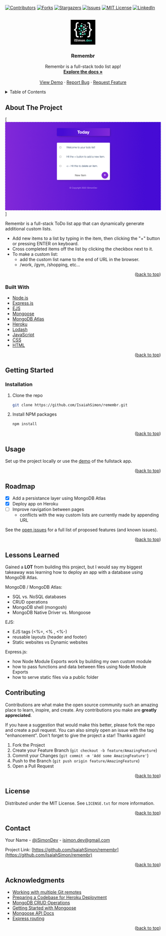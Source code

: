<div id="top"></div>

[![Contributors][contributors-shield]][contributors-url]
[![Forks][forks-shield]][forks-url]
[![Stargazers][stars-shield]][stars-url]
[![Issues][issues-shield]][issues-url]
[![MIT License][license-shield]][license-url]
[![LinkedIn][linkedin-shield]][linkedin-url]



<!-- PROJECT LOGO -->
<br />
<div align="center">
  <a href="https://github.com/IsaiahSimon/remembr">
    <img src="https://github.com/IsaiahSimon/IsaiahSimon/blob/main/images/logo_500x500_dark.png" alt="Logo" width="80" height="80">
  </a>

<h3 align="center">Remembr</h3>

  <p align="center">
    Remembr is a full-stack todo list app!
    <br />
    <a href="https://github.com/IsaiahSimon/remembr"><strong>Explore the docs »</strong></a>
    <br />
    <br />
    <a href="https://github.com/IsaiahSimon/remembr">View Demo</a>
    ·
    <a href="https://github.com/IsaiahSimon/remembr/issues">Report Bug</a>
    ·
    <a href="https://github.com/IsaiahSimon/remembr/issues">Request Feature</a>
  </p>
</div>



<!-- TABLE OF CONTENTS -->
<details>
  <summary>Table of Contents</summary>
  <ol>
    <li>
      <a href="#about-the-project">About The Project</a>
      <ul>
        <li><a href="#built-with">Built With</a></li>
      </ul>
    </li>
    <li>
      <a href="#getting-started">Getting Started</a>
      <ul>
        <li><a href="#installation">Installation</a></li>
      </ul>
    </li>
    <li><a href="#usage">Usage</a></li>
    <li><a href="#roadmap">Roadmap</a></li>
    <li><a href="#lessons-learned">Lessons Learned</a></li>
    <li><a href="#contributing">Contributing</a></li>
    <li><a href="#license">License</a></li>
    <li><a href="#contact">Contact</a></li>
    <li><a href="#acknowledgments">Acknowledgments</a></li>
  </ol>
</details>



<!-- ABOUT THE PROJECT -->
## About The Project

[![Product Name Screen Shot][product-screenshot]]

Remembr is a full-stack ToDo list app that can dynamically generate additional custom lists.
- Add new items to a list by typing in the item, then clicking the "+" button or pressing ENTER on keyboard.
- Cross completed items off the list by clicking the checkbox next to it.
- To make a custom list:
  - add the custom list name to the end of URL in the browser.
  - /work, /gym, /shopping, etc...


<p align="right">(<a href="#top">back to top</a>)</p>



### Built With

* [Node.js](https://nodejs.dev/)
* [Express.js](https://expressjs.com/)
* [EJS](https://ejs.co/)
* [Mongoose](https://mongoosejs.com/)
* [MongoDB Atlas](https://www.mongodb.com/atlas)
* [Heroku](https://www.heroku.com/)
* [Lodash](https://lodash.com/)
* [JavaScript](https://www.javascript.com/)
* [CSS](https://developer.mozilla.org/en-US/docs/Web/CSS)
* [HTML](https://developer.mozilla.org/en-US/docs/Web/HTML)

<p align="right">(<a href="#top">back to top</a>)</p>

<!-- GETTING STARTED -->
## Getting Started

### Installation

1. Clone the repo
   ```sh
   git clone https://github.com/IsaiahSimon/remembr.git
   ```
2. Install NPM packages
   ```sh
   npm install
   ```

<p align="right">(<a href="#top">back to top</a>)</p>



<!-- USAGE EXAMPLES -->
## Usage

Set up the project locally or use the [demo](https://remembr-todo.herokuapp.com/) of the fullstack app.

<p align="right">(<a href="#top">back to top</a>)</p>



<!-- ROADMAP -->
## Roadmap

- [x] Add a persistance layer using MongoDB Atlas
- [x] Deploy app on Heroku
- [ ] Improve navigation between pages
    - conflicts with the way custom lists are currently made by appending URL


See the [open issues](https://github.com/IsaiahSimon/remembr/issues) for a full list of proposed features (and known issues).

<p align="right">(<a href="#top">back to top</a>)</p>

<!-- LESSONS LEARNED -->
## Lessons Learned

Gained a **LOT** from building this project, but I would say my biggest takeaway was learning how to deploy an app with a database using MongoDB Atlas.

MongoDB / MongoDB Atlas:
- SQL vs. NoSQL databases
- CRUD operations
- MongoDB shell (mongosh)
- MongoDB Native Driver vs. Mongoose

EJS:
- EJS tags (<%=, <% , <%-)
- reusable layouts (header and footer)
- Static websites vs Dynamic websites

Express.js:
- how Node Module Exports work by building my own custom module
- how to pass functions and data between files using Node Module Exports
- how to serve static files via a public folder

<!-- CONTRIBUTING -->
## Contributing

Contributions are what make the open source community such an amazing place to learn, inspire, and create. Any contributions you make are **greatly appreciated**.

If you have a suggestion that would make this better, please fork the repo and create a pull request. You can also simply open an issue with the tag "enhancement".
Don't forget to give the project a star! Thanks again!

1. Fork the Project
2. Create your Feature Branch (`git checkout -b feature/AmazingFeature`)
3. Commit your Changes (`git commit -m 'Add some AmazingFeature'`)
4. Push to the Branch (`git push origin feature/AmazingFeature`)
5. Open a Pull Request

<p align="right">(<a href="#top">back to top</a>)</p>



<!-- LICENSE -->
## License

Distributed under the MIT License. See `LICENSE.txt` for more information.

<p align="right">(<a href="#top">back to top</a>)</p>



<!-- CONTACT -->
## Contact

Your Name - [@iSimonDev](https://twitter.com/iSimonDev) - isimon.dev@gmail.com

Project Link: [https://github.com/IsaiahSimon/remembr](https://github.com/IsaiahSimon/remembr)

<p align="right">(<a href="#top">back to top</a>)</p>



<!-- ACKNOWLEDGMENTS -->
## Acknowledgments

* [Working with multiple Git remotes](https://jigarius.com/blog/multiple-git-remote-repositories)
* [Preparing a Codebase for Heroku Deployment](https://devcenter.heroku.com/articles/preparing-a-codebase-for-heroku-deployment)
* [MongoDB CRUD Operations](https://www.mongodb.com/docs/manual/crud/)
* [Getting Started with Mongoose](https://mongoosejs.com/docs/index.html)
* [Mongoose API Docs](https://mongoosejs.com/docs/api.html)
* [Express routing](https://expressjs.com/en/guide/routing.html)

<p align="right">(<a href="#top">back to top</a>)</p>



<!-- MARKDOWN LINKS & IMAGES -->
<!-- https://www.markdownguide.org/basic-syntax/#reference-style-links -->
[contributors-shield]: https://img.shields.io/github/contributors/IsaiahSimon/remembr.svg?style=for-the-badge
[contributors-url]: https://github.com/IsaiahSimon/remembr/graphs/contributors
[forks-shield]: https://img.shields.io/github/forks/IsaiahSimon/remembr.svg?style=for-the-badge
[forks-url]: https://github.com/IsaiahSimon/remembr/network/members
[stars-shield]: https://img.shields.io/github/stars/IsaiahSimon/remembr.svg?style=for-the-badge
[stars-url]: https://github.com/IsaiahSimon/remembr/stargazers
[issues-shield]: https://img.shields.io/github/issues/IsaiahSimon/remembr.svg?style=for-the-badge
[issues-url]: https://github.com/IsaiahSimon/remembr/issues
[license-shield]: https://img.shields.io/github/license/IsaiahSimon/remembr.svg?style=for-the-badge
[license-url]: https://github.com/IsaiahSimon/remembr/blob/master/LICENSE.txt
[linkedin-shield]: https://img.shields.io/badge/-LinkedIn-black.svg?style=for-the-badge&logo=linkedin&colorB=555
[linkedin-url]: https://linkedin.com/in/isaiahsimon101
[product-screenshot]: ./public/images/gifs-remembr-todo-list.gif